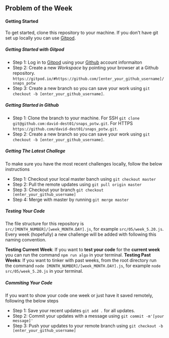 ## Problem of the Week

#### Getting Started
To get started, clone this repository to your machine. If you don't have git set up locally you can use [Gitpod](https://www.gitpod.io/).

##### Getting Started with Gitpod

- Step 1: Log in to [Gitpod](https://www.gitpod.io/) using your [Github](https://www.github.com/) account informaiton
- Step 2: Create a new <em>Workspace</em> by pointing your browser at a Github repository. `https://gitpod.io/#https://github.com/[enter_your_github_username]/snaps_potw`
- Step 3: Create a new branch so you can save your work using `git checkout -b [enter_your_github_username]`.


##### Getting Started in Github

- Step 1: Clone the branch to your machine. For SSH `git clone git@github.com:david-dest01/snaps_potw.git`. For HTTPS `https://github.com/david-dest01/snaps_potw.git`.
- Step 2: Create a new branch so you can save your work using `git checkout -b [enter_your_github_username]`.


##### Getting The Latest Challege
To make sure you have the most recent challenges locally, follow the below instructions

- Step 1: Checkout your local master banch using `git checkout master`
- Step 2: Pull the remote updates using `git pull origin master`
- Step 3: Checkout your branch `git checkout [enter_your_github_username]`
- Step 4: Merge with master by running `git merge master`

##### Testing Your Code

The file structure for this repository is `src/[MONTH_NUMBER]/[week_MONTH.DAY].js`, for example `src/05/week_5.20.js`. Every week (hopefully) a new challenge will be added with following this naming convention.

**Testing Current Week**: If you want to **test your code** for the **current week** you can run the command `npm run algo` in your terminal.
**Testing Past Weeks**: If you want to tinker with past weeks, from the root directory run the command `node [MONTH_NUMBER]/[week_MONTH.DAY].js`, for example `node src/05/week_5.20.js` in your terminal.

##### Commiting Your Code
If you want to show your code one week or just have it saved remotely, following the below steps

- Step 1: Save your recent updates `git add .` for all updates.
- Step 2: Commit your updates with a message using `git commit -m'[your message]'`
- Step 3: Push your updates to your remote branch using `git checkout -b [enter_your_github_username]`
